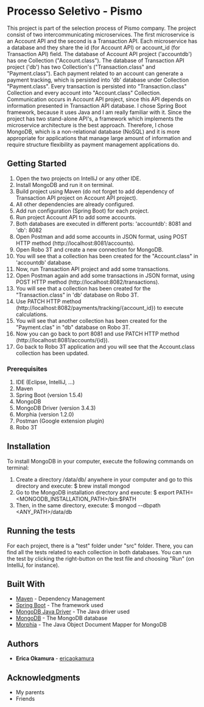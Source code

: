 # Processo Seletivo - Pismo

This project is part of the selection process of Pismo company.
The project consist of two intercommunicating microservices.
The first microservice is an Account API and the second is a Transaction API.
Each microservice has a database and they share the id (for Account API) or account_id (for Transaction API) field.
The database of Account API project ('accountdb') has one Collection ("Account.class").
The database of Transaction API project ('db') has two Collection's ("Transaction.class" and "Payment.class").
Each payment related to an account can generate a payment tracking, which is persisted into 'db' database under Collection "Payment.class".
Every transaction is persisted into "Transaction.class" Collection and every account into "Account.class" Collection.
Communication occurs in Account API project, since this API depends on information presented in Transaction API database.
I chose Spring Boot framework, because it uses Java and I am really familiar with it.
Since the project has two stand-alone API's, a framework which implements the microservice architecture is the best approach.
Therefore, I chose MongoDB, which is a non-relational database (NoSQL) and it is more appropriate for applications that manage large amount of information and require structure flexibility as payment management applications do.


## Getting Started

1. Open the two projects on IntelliJ or any other IDE.
2. Install MongoDB and run it on terminal.
3. Build project using Maven (do not forget to add dependency of Transaction API project on Account API project).
4. All other dependencies are already configured.
5. Add run configuration (Spring Boot) for each project. 
6. Run project Account API to add some accounts.
7. Both databases are executed in different ports: 'accountdb': 8081 and 'db': 8082
8. Open Postman and add some accounts in JSON format, using POST HTTP method (http://localhost:8081/accounts).
9. Open Robo 3T and create a new connection for MongoDB.
10. You will see that a collection has been created for the "Account.class" in 'accountdb' database.
11. Now, run Transaction API project and add some transactions.
12. Open Postman again and add some transactions in JSON format, using POST HTTP method (http://localhost:8082/transactions).
13. You will see that a collection has been created for the "Transaction.class" in 'db' database on Robo 3T.
14. Use PATCH HTTP method (http://localhost:8082/payments/tracking/{account_id}) to execute calculations.
15. You will see that another collection has been created for the "Payment.clas" in "db" database on Robo 3T.
16. Now you can go back to port 8081 and use PATCH HTTP method (http://localhost:8081/accounts/{id}).
17. Go back to Robo 3T application and you will see that the Account.class collection has been updated.


### Prerequisites

1. IDE (Eclipse, IntelliJ, ...)
2. Maven
3. Spring Boot (version 1.5.4)
4. MongoDB
5. MongoDB Driver (version 3.4.3)
6. Morphia (version 1.2.0)
7. Postman (Google extension plugin)
8. Robo 3T

## Installation

To install MongoDB in your computer, execute the following commands on terminal:


1. Create a directory /data/db/ anywhere in your computer and go to this directory and execute: $ brew install mongod
2. Go to the MongoDB installation directory and execute: $ export PATH=<MONGODB_INSTALLATION_PATH>/bin:$PATH
3. Then, in the same directory, execute: $ mongod --dbpath <ANY_PATH>/data/db

## Running the tests

For each project, there is a "test" folder under "src" folder.
There, you can find all the tests related to each collection in both databases.
You can run the test by clicking the right-button on the test file and choosing "Run" (on IntelliJ, for instance).



## Built With

* [Maven](https://maven.apache.org/) - Dependency Management
* [Spring Boot](https://projects.spring.io/spring-boot/) - The framework used
* [MongoDB Java Driver](https://mongodb.github.io/mongo-java-driver/) - The Java driver used
* [MongoDB](https://www.mongodb.com) - The MongoDB database
* [Morphia](https://mongodb.github.io/morphia/) - The Java Object Document Mapper for MongoDB


## Authors

* **Erica Okamura** - [ericaokamura](https://github.com/ericaokamura/)


## Acknowledgments

* My parents
* Friends

